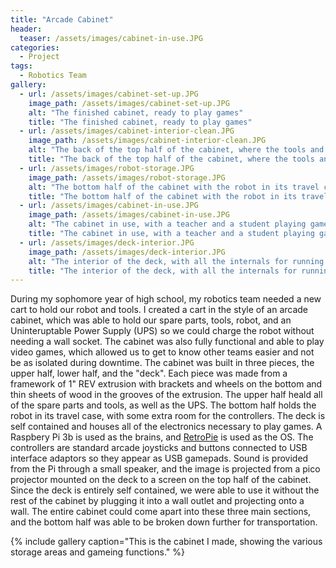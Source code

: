 ```yaml
---
title: "Arcade Cabinet"
header:
  teaser: /assets/images/cabinet-in-use.JPG
categories: 
  - Project
tags:
  - Robotics Team
gallery:
  - url: /assets/images/cabinet-set-up.JPG
    image_path: /assets/images/cabinet-set-up.JPG
    alt: "The finished cabinet, ready to play games"
    title: "The finished cabinet, ready to play games"
  - url: /assets/images/cabinet-interior-clean.JPG
    image_path: /assets/images/cabinet-interior-clean.JPG
    alt: "The back of the top half of the cabinet, where the tools and parts go. The power cord for the deck can also be seen."
    title: "The back of the top half of the cabinet, where the tools and parts go. The power cord for the deck can also be seen."
  - url: /assets/images/robot-storage.JPG
    image_path: /assets/images/robot-storage.JPG
    alt: "The bottom half of the cabinet with the robot in its travel case. The extra space above is used for holding the robot controllers"
    title: "The bottom half of the cabinet with the robot in its travel case. The extra space above is used for holding the robot controllers"
  - url: /assets/images/cabinet-in-use.JPG
    image_path: /assets/images/cabinet-in-use.JPG
    alt: "The cabinet in use, with a teacher and a student playing games."
    title: "The cabinet in use, with a teacher and a student playing games."
  - url: /assets/images/deck-interior.JPG
    image_path: /assets/images/deck-interior.JPG
    alt: "The interior of the deck, with all the internals for running the games."
    title: "The interior of the deck, with all the internals for running the games."
---
```


During my sophomore year of high school, my robotics team needed a new cart to hold our robot and tools. I created a cart in the style of an arcade cabinet, which was able to hold our spare parts, tools, robot, and an Uninteruptable Power Supply (UPS) so we could charge the robot without needing a wall socket. The cabinet was also fully functional and able to play video games, which allowed us to get to know other teams easier and not be as isolated during downtime. The cabinet was built in three pieces, the upper half, lower half, and the "deck". Each piece was made from a framework of 1" REV extrusion with brackets and wheels on the bottom and thin sheets of wood in the grooves of the extrusion. The upper half heald all of the spare parts and tools, as well as the UPS. The bottom half holds the robot in its travel case, with some extra room for the controllers. The deck is self contained and houses all of the electronics necessary to play games. A Raspbery Pi 3b is used as the brains, and [RetroPie](https://retropie.org.uk/) is used as the OS. The controllers are standard arcade joysticks and buttons connected to USB interface adaptors so they appear as USB gamepads. Sound is provided from the Pi through a small speaker, and the image is projected from a pico projector mounted on the deck to a screen on the top half of the cabinet. Since the deck is entirely self contained, we were able to use it without the rest of the cabinet by plugging it into a wall outlet and projecting onto a wall. The entire cabinet could come apart into these three main sections, and the bottom half was able to be broken down further for transportation.

{% include gallery caption="This is the cabinet I made, showing the various storage areas and gameing functions." %}